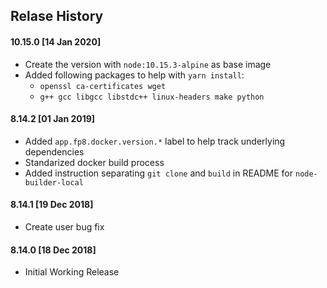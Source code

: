 ## Relase History

#### 10.15.0 [14 Jan 2020]

* Create the version with `node:10.15.3-alpine` as base image
* Added following packages to help with `yarn install`:
  - `openssl ca-certificates wget`
  - `g++ gcc libgcc libstdc++ linux-headers make python`

#### 8.14.2 [01 Jan 2019]

* Added `app.fp8.docker.version.*` label to help track underlying dependencies
* Standarized docker build process
* Added instruction separating `git clone` and `build` in README for `node-builder-local`

#### 8.14.1 [19 Dec 2018]

* Create user bug fix 

#### 8.14.0 [18 Dec 2018]

* Initial Working Release

